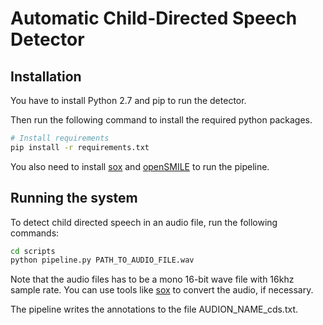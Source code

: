 # Automatic Child-Directed Speech Detector 


## Installation

You have to install Python 2.7 and pip to run the detector. 

Then run the following command to install the required python packages.

```bash
# Install requirements
pip install -r requirements.txt
```

You also need to install [sox](http://sox.sourceforge.net/) and 
[openSMILE](http://opensmile.sourceforge.net/) to run the pipeline.

## Running the system

To detect child directed speech in an audio file, run the following commands:
```bash
cd scripts
python pipeline.py PATH_TO_AUDIO_FILE.wav
```

Note that the audio files has to be a mono 16-bit wave file with 16khz sample 
rate. You can use tools like [sox](http://sox.sourceforge.net/) to convert the
audio, if necessary. 

The pipeline writes the annotations to the file AUDION_NAME_cds.txt.
